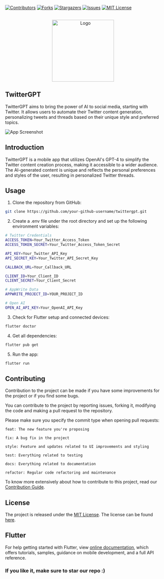 



<!-- PROJECT SHIELDS -->

[![Contributors][contributors-shield]][contributors-url]
[![Forks][forks-shield]][forks-url]
[![Stargazers][stars-shield]][stars-url]
[![Issues][issues-shield]][issues-url]
[![MIT License][license-shield]][license-url]



<!-- PROJECT LOGO -->
<br />
<div align="center">
  <a href="https://github.com/yatendra2001/twitter_gpt">
    <img src="https://firebasestorage.googleapis.com/v0/b/twittergpt-7d0dc.appspot.com/o/assets%2FtwitterGPT_logo_green.png?alt=media&token=488013b0-dfeb-4411-96c1-fdf3229718b9"  alt="Logo" width="200" height="200" >
  </a>
  
</div>

## TwitterGPT

TwitterGPT aims to bring the power of AI to social media, starting with Twitter. It allows users to automate their Twitter content generation, personalizing tweets and threads based on their unique style and preferred topics.

![App Screenshot](https://firebasestorage.googleapis.com/v0/b/twittergpt-7d0dc.appspot.com/o/assets%2Ffinal%20new%20new%20new%20(2).png?alt=media&token=6acc5cbb-fbf3-4b8d-a293-e53dea0a525d)


## Introduction

TwitterGPT is a mobile app that utilizes OpenAI's GPT-4 to simplify the Twitter content creation process, making it accessible to a wider audience. The AI-generated content is unique and reflects the personal preferences and styles of the user, resulting in personalized Twitter threads.


## Usage

1. Clone the repository from GitHub:

```bash
git clone https://github.com/your-github-username/twittergpt.git
```

2. Create a .env file under the root directory and set up the following environment variables:

```bash
# Twitter Credentials
ACCESS_TOKEN=Your_Twitter_Access_Token
ACCESS_TOKEN_SECRET=Your_Twitter_Access_Token_Secret

API_KEY=Your_Twitter_API_Key
API_SECRET_KEY=Your_Twitter_API_Secret_Key

CALLBACK_URL=Your_Callback_URL

CLIENT_ID=Your_Client_ID
CLIENT_SECRET=Your_Client_Secret

# AppWrite Data
APPWRITE_PROJECT_ID=YOUR_PROJECT_ID

# Open AI
OPEN_AI_API_KEY=Your_OpenAI_API_Key
```

3. Check for Flutter setup and connected devices:

```bash
flutter doctor
```

4. Get all dependencies:
```bash
flutter pub get
```

5. Run the app:

```bash
flutter run
```

## Contributing

Contribution to the project can be made if you have some improvements for the project or if you find some bugs.

You can contribute to the project by reporting issues, forking it, modifying the code and making a pull request to the repository.

Please make sure you specify the commit type when opening pull requests:

```
feat: The new feature you're proposing

fix: A bug fix in the project

style: Feature and updates related to UI improvements and styling

test: Everything related to testing

docs: Everything related to documentation

refactor: Regular code refactoring and maintenance
```

To know more extensively about how to contribute to this project, read our [Contribution Guide](https://github.com/yatendra2001/TwitterGPT/blob/master/CONTRIBUTING.md).
## License

The project is released under the [MIT License](http://www.opensource.org/licenses/mit-license.php). The license can be found [here](LICENSE).

## Flutter

For help getting started with Flutter, view
[online documentation](https://flutter.dev/docs), which offers tutorials,
samples, guidance on mobile development, and a full API reference.


### If you like it, make sure to star our repo :)


<!-- MARKDOWN LINKS & IMAGES -->
<!-- https://www.markdownguide.org/basic-syntax/#reference-style-links -->
[contributors-shield]: https://img.shields.io/github/contributors/yatendra2001/twitter_gpt.svg?style=for-the-badge
[contributors-url]: https://github.com/yatendra2001/twitter_gpt/graphs/contributors
[forks-shield]: https://img.shields.io/github/forks/yatendra2001/twitter_gpt.svg?style=for-the-badge
[forks-url]: https://github.com/yatendra2001/twitter_gpt/network/members
[stars-shield]: https://img.shields.io/github/stars/yatendra2001/twitter_gpt.svg?style=for-the-badge
[stars-url]: https://github.com/yatendra2001/twitter_gpt/stargazers
[issues-shield]: https://img.shields.io/github/issues/yatendra2001/twitter_gpt.svg?style=for-the-badge
[issues-url]: https://github.com/yatendra2001/twitter_gpt/issues
[license-shield]: https://img.shields.io/github/license/yatendra2001/twitter_gpt.svg?style=for-the-badge
[license-url]: https://github.com/yatendra2001/twitter_gpt/blob/master/LICENSE
